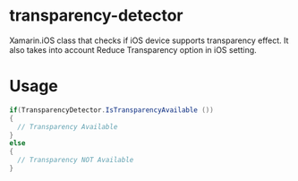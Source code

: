 # transparency-detector
Xamarin.iOS class that checks if iOS device supports transparency effect. It also takes into account Reduce Transparency option in iOS setting.

# Usage

```c#
if(TransparencyDetector.IsTransparencyAvailable ())
{
  // Transparency Available
}
else
{
  // Transparency NOT Available
}
```

